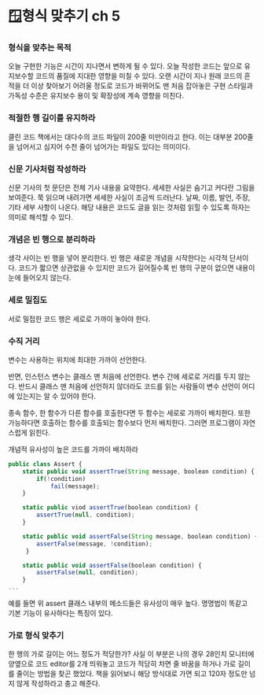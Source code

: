 # 🪟형식 맞추기 ch 5

### 형식을 맞추는 목적

오늘 구현한 기능은 시간이 지나면서 변하게 될 수 있다. 오늘 작성한 코드는 앞으로 유지보수할 코드의 품질에 지대한 영향을 미칠 수 있다. 오랜 시간이 지나 원래 코드의 흔적을 더 이상 찾아보기 어려울 정도로 코드가 바뀌어도 맨 처음 잡아놓은 구현 스타일과 가독성 수준은 유지보수 용이 및 확장성에 계속 영향을 미친다.

### 적절한 행 길이를 유지하라

클린 코드 책에서는 대다수의 코드 파일이 200줄 미만이라고 한다. 이는 대부분 200줄 을 넘어서고 심지어 수천 줄이 넘어가는 파일도 있다는 의미이다.

### 신문 기사처럼 작성하라

신문 기사의 첫 문단은 전체 기사 내용을 요약한다. 세세한 사실은 숨기고 커다란 그림을 보여준다. 쭉 읽으며 내려가면 세세한 사실이 조금씩 드러난다. 날짜, 이름, 발언, 주장, 기타 세부 사항이 나온다. 해당 내용은 코드도 글을 읽는 것처럼 읽힐 수 있도록 하자는 의미로 해석할 수 있다.

### 개념은 빈 행으로 분리하라

생각 사이는 빈 행을 넣어 분리한다. 빈 행은 새로운 개념을 시작한다는 시각적 단서이다. 코드가 짧으면 상관없을 수 있지만 코드가 길어질수록 빈 행의 구분이 없으면 내용이 눈에 들어오지 않는다.

### 세로 밀집도

서로 밀접한 코드 행은 세로로 가까이 놓아야 한다.

### 수직 거리

변수는 사용하는 위치에 최대한 가까이 선언한다.

반면, 인스턴스 변수는 클래스 맨 처음에 선언한다. 변수 간에 세로로 거리를 두지 않는다. 반드시 클래스 맨 처음에 선언하지 않더라도 코드를 읽는 사람들이 변수 선언이 어디에 있는지는 알 수 있어야 한다.

종속 함수, 한 함수가 다른 함수를 호출한다면 두 함수는 세로로 가까이 배치한다. 또한 가능하다면 호출하는 함수를 호출되는 함수보다 먼저 배치한다. 그러면 프로그램이 자연스럽게 읽힌다.

개념적 유사성이 높은 코드를 가까이 배치하라

```jsx
public class Assert {
	static public void assertTrue(String message, boolean condition) {
		if(!condition)
			fail(message);
	}

	static public viod assertTrue(boolean condition) {
		assertTrue(null, condition);
	}

	static public void assertFalse(String message, boolean condition) {
		assertFalse(message, !condition);
	 }

	static public void assertFalse(boolean condition) {
		assertFalse(null, condition);
	}
...
```

예를 들면 위 assert 클래스 내부의 메소드들은 유사성이 매우 높다. 명명법이 똑같고 기본 기능이 유사하다는 특징이 있다.

### 가로 형식 맞추기

한 행의 가로 길이는 어느 정도가 적당한가? 사실 이 부분은 나의 경우 28인치 모니터에 양옆으로 코드 editor를 2개 띄워놓고 코드가 적당히 차면 줄 바꿈을 하거나 가로 길이를 줄이는 방법을 찾곤 했었다. 책을 읽어보니 해당 방식대로 가면 되고 120자 정도만 넘지 않게 작성하라고 충고 해준다.